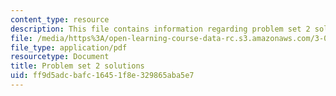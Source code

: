 ```yaml
---
content_type: resource
description: This file contains information regarding problem set 2 solutions.
file: /media/https%3A/open-learning-course-data-rc.s3.amazonaws.com/3-044-materials-processing-spring-2013/ff9d5adcbafc16451f8e329865aba5e7_MIT3_044S13_pset2solns.pdf
file_type: application/pdf
resourcetype: Document
title: Problem set 2 solutions
uid: ff9d5adc-bafc-1645-1f8e-329865aba5e7
---
```

